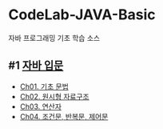# CodeLab-JAVA-Basic
자바 프로그래밍 기초 학습 소스

## #1 [자바 입문](./01-NewJavaProject/src#자바-입문)

- [Ch01. 기초 문법](./01-NewJavaProject/src/ch01/hello#ch01-자바프로그램-입문)
- [Ch02. 원시형 자료구조](./01-NewJavaProject/src/ch02/data_type#ch02-기초-자료구조)
- [Ch03. 연산자](./01-NewJavaProject/src/ch03/operator)
- [Ch04. 조건문, 반복문, 제어문](./01-NewJavaProject/src/ch04/control_statement)